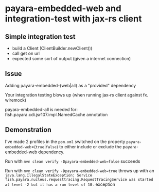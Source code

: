 # payara-embedded-web and integration-test with jax-rs client

## Simple integration test

  * build a Client (ClientBuilder.newClient())
  * call get on url
  * expected some sort of output (given a internet connection)

## Issue

Adding payara-embedded-(web|all) as a "provided" dependency

Your integration testing blows up (when running jax-rs client against fx. wiremock)

payara-embedded-all is needed for: fish.payara.cdi.jsr107.impl.NamedCache annotation

## Demonstration

I've made 2 profiles in the `pom.xml` switched on the property
`payara-embedded-web`=(`true`|`false`) to either include or exclude
the payara-embedded-web dependency.

Run with `mvn clean verify -Dpayara-embedded-web=false` succeeds

Run with `mvn clean verify -Dpayara-embedded-web=true` throws up with an 
`java.lang.IllegalStateException: Service fish.payara.nucleus.requesttracing.RequestTracingService was started at level -2 but it has a run level of 10.` exception
